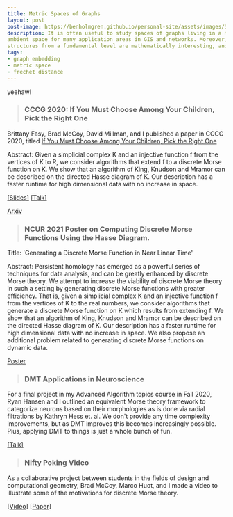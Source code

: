 ```yaml
---
title: Metric Spaces of Graphs
layout: post
post-image: https://benholmgren.github.io/personal-site/assets/images/SamplePost.png
description: It is often useful to study spaces of graphs living in a metric
ambient space for many application areas in GIS and networks. Moreover, these
structures from a fundamental level are mathematically interesting, and not necessarily rigorously understood.
tags:
- graph embedding
- metric space
- frechet distance
---
```


yeehaw!

> ### CCCG 2020: If You Must Choose Among Your Children, Pick the Right One

Brittany Fasy, Brad McCoy, David Millman, and I published a paper in CCCG 2020, titled
[If You Must Choose Among Your Children, Pick the Right One](../../assets/cccg20.pdf)

Abstract: Given a simplicial complex K and an injective function f from the vertices of K to R, we consider algorithms that extend f to a discrete Morse function on K.
We show that an algorithm of King, Knudson and Mramor can be described on the directed Hasse diagram of K.
Our description has a faster runtime for high dimensional data with no increase in space.

[[Slides]](../../assets/cccg20-slides.pdf) [[Talk]](https://www.youtube.com/watch?v=kHpD-J4EzI8&t=607s)

[Arxiv](https://arxiv.org/abs/2103.13882)

> ### NCUR 2021 Poster on Computing Discrete Morse Functions Using the Hasse Diagram.

Title: 'Generating a Discrete Morse Function in Near Linear Time'

Abstract: Persistent homology has emerged as a powerful series of techniques for data analysis, and can be greatly enhanced by discrete Morse theory. We attempt to increase the viability of discrete Morse theory in such a setting by generating discrete Morse functions with greater efficiency. That is, given a simplicial complex K and an injective function f from the vertices of K to the real numbers, we consider algorithms that generate a discrete Morse function on K which results from extending f. We show that an algorithm of King, Knudson and Mramor can be described on the directed Hasse diagram of K. Our description has a faster runtime for high dimensional data with no increase in space. We also propose an additional problem related to generating discrete Morse functions on dynamic data.

[Poster](../../assets/ncur21.pdf)

> ### DMT Applications in Neuroscience

For a final project in my Advanced Algorithm topics course in Fall 2020, Ryan Hansen and I
outlined an equivalent Morse theory framework to categorize neurons based on their morphologies
as is done via radial filtrations by Kathryn Hess et. al. We don't provide any time complexity
improvements, but as DMT improves this becomes increasingly possible. Plus, applying DMT to
things is just a whole bunch of fun.

[[Talk]](https://www.youtube.com/watch?v=ml7zRu7SsTI&t=2s)


> ### Nifty Poking Video

As a collaborative project between students in the fields of design and computational geometry, Brad McCoy, Marco Huot, and I made a video to illustrate some of the motivations for discrete Morse theory.

[[Video](https://vimeo.com/393067859)] [[Paper](../../assets/socg-video.pdf)]
